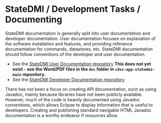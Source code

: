 # StateDMI / Development Tasks / Documenting  #

StateDMI documentation is generally split into user documentation and developer documentation.
User documentation focuses on explanation of the software installation and features, and
providing reference documentation for commands, datastores, etc.
StateDMI documentation should follow conventions of the developer and user documentation.

* See the [StateDMI User Documentation repository](https://github.com/OpenWaterFoundation/cdss-app-statedmi-doc-user)
**This does not yet exist - see the Word/PDF files in the `doc` folder in `cdss-app-statedmi-main` repository.**
* See the [StateDMI Developer Documentation repository](https://github.com/OpenWaterFoundation/cdss-app-statedmi-doc-dev)

There has not been a focus on creating API documentation, such as using Javadoc,
mainly because libraries have not been publicly available.
However, much of the code is heavily documented using Javadoc conventions,
which allows Eclipse to display information that is useful to developers.
Creating and publishing standard navigable HTML Javadoc documentation is a worthy endeavor if resources allow.

